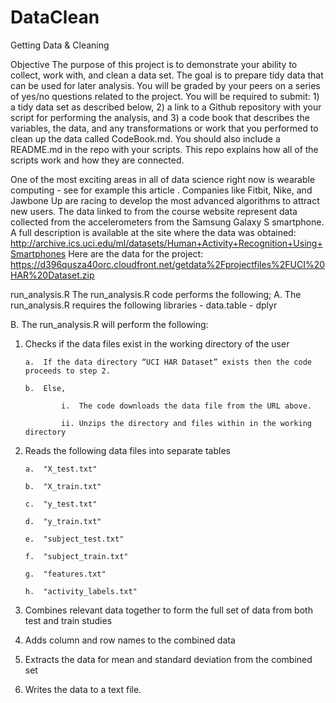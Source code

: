 # DataClean
Getting Data &amp; Cleaning

Objective
The purpose of this project is to demonstrate your ability to collect, work with, and clean a data set. The goal is to prepare tidy data that can be used for later analysis. You will be graded by your peers on a series of yes/no questions related to the project. You will be required to submit: 1) a tidy data set as described below, 2) a link to a Github repository with your script for performing the analysis, and 3) a code book that describes the variables, the data, and any transformations or work that you performed to clean up the data called CodeBook.md. You should also include a README.md in the repo with your scripts. This repo explains how all of the scripts work and how they are connected.  

One of the most exciting areas in all of data science right now is wearable computing - see for example this article . Companies like Fitbit, Nike, and Jawbone Up are racing to develop the most advanced algorithms to attract new users. The data linked to from the course website represent data collected from the accelerometers from the Samsung Galaxy S smartphone. A full description is available at the site where the data was obtained: 
http://archive.ics.uci.edu/ml/datasets/Human+Activity+Recognition+Using+Smartphones 
Here are the data for the project: 
https://d396qusza40orc.cloudfront.net/getdata%2Fprojectfiles%2FUCI%20HAR%20Dataset.zip

run_analysis.R
The run_analysis.R code performs the following;
A.      The run_analysis.R requires the following libraries
        - data.table
        - dplyr
        
B.      The run_analysis.R will perform the following:
1)	Checks if the data files exist in the working directory of the user

        a.	If the data directory “UCI HAR Dataset” exists then the code proceeds to step 2. 

        b.	Else, 

                i.	The code downloads the data file from the URL above.

                ii.	Unzips the directory and files within in the working directory

2)	Reads the following data files into separate tables

        a.	"X_test.txt"

        b.	"X_train.txt"

        c.	"y_test.txt"

        d.	"y_train.txt"

        e.	"subject_test.txt"

        f.	"subject_train.txt"

        g.	"features.txt"

        h.	"activity_labels.txt"

3)	Combines relevant data together to form the full set of data from both test and train studies

4)	Adds column and row names to the combined data

5)	Extracts the data for mean and standard deviation from the combined set

6)	Writes the data to a text file.
